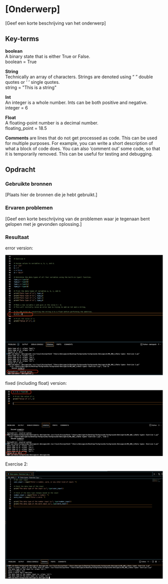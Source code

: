 # [Onderwerp]
[Geef een korte beschrijving van het onderwerp]

## Key-terms

<b>boolean</b> <br>
A binary state that is either True or False.<br>
boolean = True<br>

<b>String</b> <br>
Technically an array of characters. Strings are denoted using “ ” double quotes or ‘ ’ single quotes. <br>
string = "This is a string" <br>

<b>Int</b> <br>
An integer is a whole number. Ints can be both positive and negative. <br>
integer = 6 <br>

<b>Float</b> <br>
A floating-point number is a decimal number. <br>
floating_point = 18.5 <br>

<b>Comments</b> are lines that do not get processed as code. This can be used for multiple purposes. For example, you can write a short description of what a block of code does. You can also ‘comment out’ some code, so that it is temporarily removed. This can be useful for testing and debugging.

## Opdracht
### Gebruikte bronnen
[Plaats hier de bronnen die je hebt gebruikt.]

### Ervaren problemen
[Geef een korte beschrijving van de problemen waar je tegenaan bent gelopen met je gevonden oplossing.]

### Resultaat

error version:

![Alt text](fixed.png)

fixed (including float) version:

![Alt text](error.png)


Exercise 2:

![Alt text](<09_includes/Data types Exercise 2.png>)